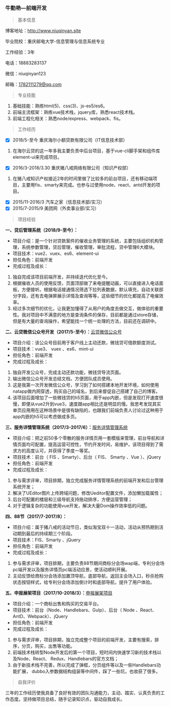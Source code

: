 ### 牛勤艳—前端开发
> 基本信息

博客地址：http://www.niuqinyan.site

毕业院校：重庆邮电大学-信息管理与信息系统专业

工作经验：3年

电话：18883283137

微信：niuqinyan123

邮箱：1782111279@qq.com

> 专业技能
1. 基础技能：熟练html(5)、css(3)、js-es5/es6。
2. 前端主流框架：熟练vue技术栈，jquery库，熟悉react技术栈。
3. 前端工程化相关：熟悉node/express、webpack、fis。

> 工作经历
- [x] 2018/5-至今 重庆海尔小额贷款有限公司（IT信息技术部）
1. 在海尔云贷的这一年多我主要负责中后台项目，基于vue-cli脚手架和组件库element-ui来完成项目。
- [x]  2016/3-2018/3.30 重庆猪八戒网络有限公司（知识产权部）
1. 在猪八戒知识产权接近2年的时间里做了比较多的前台项目，还有移动端项目，主要用fis、smarty来完成。也参与过使用node、react、antd开发的项目。
- [x]  2015/11-2016/3 汽车之家（信息技术部/实习）
- [x]  2015/7-2015/9 美团网（外卖事业部/实习）

> 项目经验

**一、贷后管理系统（2018/9-至今）：**
- 项目介绍：是一个针对贷款案件的催收业务管理的系统，主要包括组织机构管理，系统参数管理，贷后管理，催收管理，审批流程，贷中管理6大模块。
- 项目技术：vue2、vuex、es6、element-ui
- 担任角色：前端开发
- 完成过程及成长：
1. 独自完成该项目前端开发，并持续迭代优化至今。
2. 根据催收人员的使用反馈，页面顶部做了来电提醒动画，可以直接进入电话面板，方便接听。根据电话接通情况筛选下拉列表数据，默认填充，自动关联部分字段，还有去电弹屏展示详情及查询等等，这些细节的优化都提高了电催效率。
3. 经过多次细节的优化，让我更加懂得了从用户的角度去做交互，做体验的重要性。我对项目中不满意的地方是查询条件的保存，目前都是通过store存储，但是有大量的查询操作，希望能找一个统一处理的方法，目前还在调研中。


**二、云贷微信公众号开发（2017/5-至今）：**[云贷微信公众号](https://weixin.haiermoney.com)
- 项目介绍：该公众号目前用于客户线上主动还款，微钱贷可借款额度测试。
- 项目技术：vue3、 vuex 、es6、mint-ui
- 担任角色：前端开发
- 完成过程及成长：
1. 独自开发公众号，完成主动还款功能，微钱贷导流页面。
2. 输出微信公众号开发总结文档，方便团队成员使用。
3. 这是我第一次开发微信公众号，学习到了如何搭建本地开发环境，如何使用natapp做内网穿透，购买自己的域名，到后来督促自己搭建了自己的博客。
4. 该项目后面增加了一些微钱贷的h5页面，用于app内嵌，但是发现打开速度很慢，即便从vue2升到vue3，速度跟app相比还是明显的慢。我思考发现其实单页应用用在这种场景中是很有缺陷的，也跟我们前端负责人讨论过这种用于app内嵌的h5可以考虑做成多页。

**三、服务详情管理系统（2017/3-2017/6）：**[服务详情管理系统](https://ipr.zbj.com/trademark/dbzc/)
- 项目介绍：把之前50多个零散的服务详情页用一套模版来管理，前台导航和详情页面均可配置，提高运营可控性，节约开发时间，易维护，该项目得到了需求方的高度认可，并获得了季度一等奖。
- 项目技术：前台（ FIS 、Smarty）、后台（ FIS、 Smarty 、Vue ）、jQuery
- 担任角色：前端开发
- 完成过程及成长：
1. 参与需求评审，项目排期，独立完成服务详情管理系统的前端开发和后台管理系统开发；
2. 解决了UEditor图片上传跨域问题，修改Ueditor配置文件，添加懒加载属性；
3. 后台可配置的楼层和三级导航支持拖动排序，方便运营管理；
4. 对于逻辑复杂的功能使用vue开发，解决大量Dom操作效率低的问题。

**四、88节（2017/7-2017/8）：**
- 项目介绍：属于猪八戒的活动节日，类似淘宝双十一活动，活动从预热期到活动期到最后的持续期三个阶段。
- 项目技术：FIS、Smarty 、jQuery
- 担任角色：前端开发
- 完成过程及成长：
1. 参与需求评审，项目排期，主要负责88节期间商标分会场wap端，专利分会场pc端开发以及服务详情页pc端活动应景，使活动顺利开展。
2. 主动反馈给商标分会场添加置顶导航，底部导航，返回主会场入口，秒杀抢购状态按钮样式，给专利分会场添加倒计时和底部导航，提升了用户体验。

**五、申报展架项目（2017/10-2018/3）：**[申报展架项目](https://market.ipr.zbj.com/sbzj/)
- 项目介绍：一个商标出售和购买的交易平台。
- 项目技术：前台（Node、Handlebars、Gulp）、后台（ Node 、React、AntD、Webpack）、jQuery
- 担任角色：前端开发
- 完成过程及成长：
1. 参与需求评审，项目排期，独立完成整个项目的前端开发，主要有搜索，排序，分页，购买，出售等功能。
2. 前端技术栈转型Node开发后的第一个项目，短时间内快速学习新的技术栈以及Node、React、 Redux、Handlebars的官方文档；
3. 由于新技术栈不完善，所以完成了弹框，分页组件等以及一些Handlebars功能扩展， dubbo入参数据结构组装等中间件，踩了一些坑，也收获了很多。
> 自我评价

三年的工作经历使我具备了良好有效的团队沟通能力，主动、踏实、认真负责的工作态度。坚持做项目总结，随手记录知识点，驱动自我成长。

